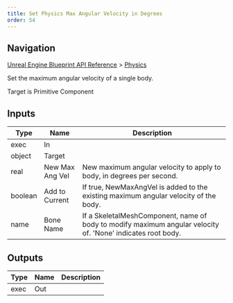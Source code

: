 ```yaml
---
title: Set Physics Max Angular Velocity in Degrees
order: 54
---
```

## Navigation

[Unreal Engine Blueprint API Reference](https://dev.epicgames.com/documentation/en-us/unreal-engine/BlueprintAPI) > [Physics](https://dev.epicgames.com/documentation/en-us/unreal-engine/BlueprintAPI/Physics)

Set the maximum angular velocity of a single body.

Target is Primitive Component

## Inputs

| Type | Name | Description |
| --- | --- | --- |
| exec | In |  |
| object | Target |  |
| real | New Max Ang Vel | New maximum angular velocity to apply to body, in degrees per second. |
| boolean | Add to Current | If true, NewMaxAngVel is added to the existing maximum angular velocity of the body. |
| name | Bone Name | If a SkeletalMeshComponent, name of body to modify maximum angular velocity of. 'None' indicates root body. |

## Outputs

| Type | Name | Description |
| --- | --- | --- |
| exec | Out |  |
